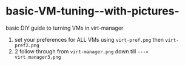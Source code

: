 # basic-VM-tuning--with-pictures-
basic DIY guide to turning VMs in virt-manager

1. set your preferences for ALL VMs  using ``virt-pref.png`` then ``virt-pref2.png``
2. 2 follow through from ``virt-manager.png`` down till ``---> virt.manager3.png``
